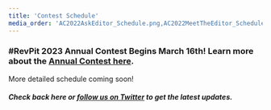 ```yaml
---
title: 'Contest Schedule'
media_order: 'AC2022AskEditor_Schedule.png,AC2022MeetTheEditor_Schedule.png,RevPit 2022 AskEditor Schedule.xlsx,RevPit 2022 MeetTheEditor Schedule.xlsx'
---
```


### \#RevPit 2023 Annual Contest Begins March 16th! Learn more about the [Annual Contest here](http://reviseresub.com/annual-contest).


More detailed schedule coming soon! 


##### Check back here or [follow us on Twitter](https://twitter.com/ReviseResub?target=_blank) to get the latest updates.

